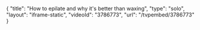 {
    "title": "How to epilate and why it's better than waxing",
    "type": "solo",
    "layout": "iframe-static",
    "videoId": "3786773",
    "url": "\/tvpembed\/3786773"
}